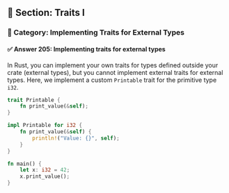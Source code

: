 ## 📘 Section: Traits I  
### 🔹 Category: Implementing Traits for External Types  
#### ✅ Answer 205: Implementing traits for external types

In Rust, you can implement your own traits for types defined outside your crate (external types), but you cannot implement external traits for external types. Here, we implement a custom `Printable` trait for the primitive type `i32`.

```rust
trait Printable {
    fn print_value(&self);
}

impl Printable for i32 {
    fn print_value(&self) {
        println!("Value: {}", self);
    }
}

fn main() {
    let x: i32 = 42;
    x.print_value();
}
```
